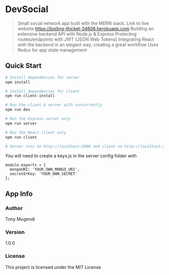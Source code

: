 # DevSocial

> Small social network app built with the MERN stack. 
> Link to live website https://boiling-thicket-34606.herokuapp.com
> Building an extensive backend API with Node.js & Express
> Protecting routes/endpoints with JWT (JSON Web Tokens)
> Integrating React with the backend in an elegant way, creating a great workflow
> Uses Redux for app state management


## Quick Start

```bash
# Install dependencies for server
npm install

# Install dependencies for client
npm run client-install

# Run the client & server with concurrently
npm run dev

# Run the Express server only
npm run server

# Run the React client only
npm run client

# Server runs on http://localhost:5000 and client on http://localhost:3000
```

You will need to create a keys.js in the server config folder with

```
module.exports = {
  mongoURI: 'YOUR_OWN_MONGO_URI',
  secretOrKey: 'YOUR_OWN_SECRET'
};
```

## App Info

### Author

Tony Mugendi

### Version

1.0.0

### License

This project is licensed under the MIT License
